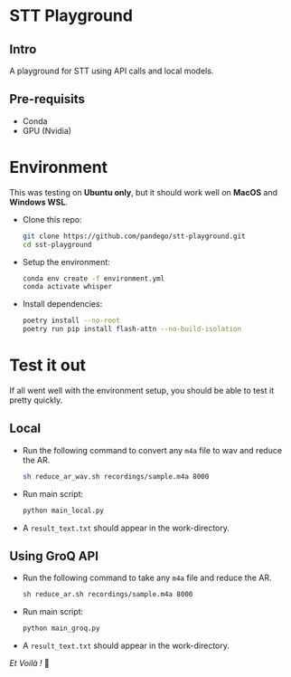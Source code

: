 # STT Playground
## Intro
A playground for STT using API calls and local models.

## Pre-requisits
- Conda
- GPU (Nvidia)

# Environment
This was testing on **Ubuntu only**, but it should work well on **MacOS** and **Windows WSL**.
- Clone this repo:
    ```bash
    git clone https://github.com/pandego/stt-playground.git
    cd sst-playground
    ```

- Setup the environment:
    ```bash
    conda env create -f environment.yml
    conda activate whisper
    ```

- Install dependencies:
    ```bash
    poetry install --no-root
    poetry run pip install flash-attn --no-build-isolation
    ```

# Test it out
If all went well with the environment setup, you should be able to test it pretty quickly.

## Local
- Run the following command to convert any `m4a` file to wav and reduce the AR.
    ```bash
    sh reduce_ar_wav.sh recordings/sample.m4a 8000
    ```
- Run main script:
    ```bash
    python main_local.py
    ```
- A `result_text.txt` should appear in the work-directory.

## Using GroQ API
- Run the following command to take any `m4a` file and reduce the AR.
    ```bash
    sh reduce_ar.sh recordings/sample.m4a 8000
    ```
- Run main script:
    ```bash
    python main_groq.py
    ```
- A `result_text.txt` should appear in the work-directory.

_Et Voilà !_ 🎈